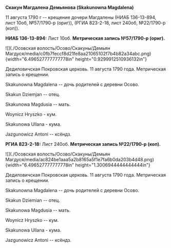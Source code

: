 **Скакун Магдалена Демьянова (Skakunowna Magdalena)**

11 августа 1790 г -- крещение дочери Магдалены (НИАБ 136-13-894, лист
10об, №57/1790-р (ориг)), (РГИА 823-2-18, лист 240об, №22/1790-р (коп)).

**НИАБ 136-13-894:** Лист 10об. **Метрическая запись №57/1790-р
(ориг).**

![](./Осовская волость/Осово/Скакуны/Демьян Магдуся/media/c0fb7feccf8d21fe8aa21065102f7b4b82a34abc.png){width="6.496527777777778in"
height="0.9299912510936132in"}

Дедиловичская Покровская церковь. 11 августа 1790 года. Метрическая
запись о крещении.

Skakunowna Magdalena -- дочь родителей с деревни Осово.

Skakun Dziemjan -- отец.

Skakunowa Magdusia -- мать.

Woynicz Hryszko - кум.

Skakunowa Ullana - кума.

Jazgunowicz Antoni -- ксёндз.

**РГИА 823-2-18:** Лист 240об. **Метрическая запись №22/1790-р (коп).**

![](./Осовская волость/Осово/Скакуны/Демьян Магдуся/media/ac824be1aaa5a2b8165a5f1e7fa6b0da203b4d48.png){width="6.496527777777778in"
height="1.3006944444444444in"}

Дедиловичская Покровская церковь. 11 августа 1790 года. Метрическая
запись о крещении.

Skakunowna Magdalena -- дочь родителей с деревни Осово.

Skakun Dziemian -- отец.

Skakunowa Magdusia -- мать.

Woynicz Hryszko -- кум.

Skakunowa Ullana - кума.

Jazgunowicz Antoni -- ксёндз.
